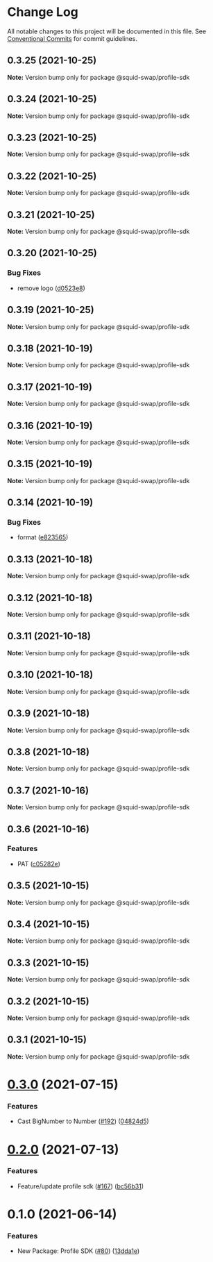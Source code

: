 # Change Log

All notable changes to this project will be documented in this file.
See [Conventional Commits](https://conventionalcommits.org) for commit guidelines.

## 0.3.25 (2021-10-25)

**Note:** Version bump only for package @squid-swap/profile-sdk





## 0.3.24 (2021-10-25)

**Note:** Version bump only for package @squid-swap/profile-sdk





## 0.3.23 (2021-10-25)

**Note:** Version bump only for package @squid-swap/profile-sdk





## 0.3.22 (2021-10-25)

**Note:** Version bump only for package @squid-swap/profile-sdk





## 0.3.21 (2021-10-25)

**Note:** Version bump only for package @squid-swap/profile-sdk





## 0.3.20 (2021-10-25)


### Bug Fixes

* remove logo ([d0523e8](https://github.com/squid-swap/pancake-toolkit/commit/d0523e8f8c2c5952e4cb96d32af1b96648c4374f))





## 0.3.19 (2021-10-25)

**Note:** Version bump only for package @squid-swap/profile-sdk





## 0.3.18 (2021-10-19)

**Note:** Version bump only for package @squid-swap/profile-sdk





## 0.3.17 (2021-10-19)

**Note:** Version bump only for package @squid-swap/profile-sdk





## 0.3.16 (2021-10-19)

**Note:** Version bump only for package @squid-swap/profile-sdk





## 0.3.15 (2021-10-19)

**Note:** Version bump only for package @squid-swap/profile-sdk





## 0.3.14 (2021-10-19)


### Bug Fixes

* format ([e823565](https://github.com/squid-swap/pancake-toolkit/commit/e823565d012fde6b77f33dea133e4a8505914f38))





## 0.3.13 (2021-10-18)

**Note:** Version bump only for package @squid-swap/profile-sdk





## 0.3.12 (2021-10-18)

**Note:** Version bump only for package @squid-swap/profile-sdk





## 0.3.11 (2021-10-18)

**Note:** Version bump only for package @squid-swap/profile-sdk





## 0.3.10 (2021-10-18)

**Note:** Version bump only for package @squid-swap/profile-sdk





## 0.3.9 (2021-10-18)

**Note:** Version bump only for package @squid-swap/profile-sdk





## 0.3.8 (2021-10-18)

**Note:** Version bump only for package @squid-swap/profile-sdk





## 0.3.7 (2021-10-16)

**Note:** Version bump only for package @squid-swap/profile-sdk





## 0.3.6 (2021-10-16)


### Features

* PAT ([c05282e](https://github.com/squid-swap/pancake-toolkit/commit/c05282ecb40fdeb2523c192d20ce9ff2dc818e95))





## 0.3.5 (2021-10-15)

**Note:** Version bump only for package @squid-swap/profile-sdk





## 0.3.4 (2021-10-15)

**Note:** Version bump only for package @squid-swap/profile-sdk





## 0.3.3 (2021-10-15)

**Note:** Version bump only for package @squid-swap/profile-sdk





## 0.3.2 (2021-10-15)

**Note:** Version bump only for package @squid-swap/profile-sdk





## 0.3.1 (2021-10-15)

**Note:** Version bump only for package @squid-swap/profile-sdk





# [0.3.0](https://github.com/pancakeswap/pancake-toolkit/tree/master/packages/pancake-profile-sdk/compare/@pancakeswap/profile-sdk@0.2.0...@pancakeswap/profile-sdk@0.3.0) (2021-07-15)


### Features

* Cast BigNumber to Number ([#192](https://github.com/pancakeswap/pancake-toolkit/tree/master/packages/pancake-profile-sdk/issues/192)) ([04824d5](https://github.com/pancakeswap/pancake-toolkit/tree/master/packages/pancake-profile-sdk/commit/04824d55691ef226ebefaebb9dff21151ffc5cea))





# [0.2.0](https://github.com/pancakeswap/pancake-toolkit/tree/master/packages/pancake-profile-sdk/compare/@pancakeswap/profile-sdk@0.1.0...@pancakeswap/profile-sdk@0.2.0) (2021-07-13)


### Features

* Feature/update profile sdk ([#167](https://github.com/pancakeswap/pancake-toolkit/tree/master/packages/pancake-profile-sdk/issues/167)) ([bc56b31](https://github.com/pancakeswap/pancake-toolkit/tree/master/packages/pancake-profile-sdk/commit/bc56b31f5dcf4ce63eec15cc0b275cf41539ebb4))





# 0.1.0 (2021-06-14)


### Features

* New Package: Profile SDK ([#80](https://github.com/pancakeswap/pancake-toolkit/tree/master/packages/pancake-profile-sdk/issues/80)) ([13dda1e](https://github.com/pancakeswap/pancake-toolkit/tree/master/packages/pancake-profile-sdk/commit/13dda1e43c6528dd7a1812c8a860f6f242148062))
